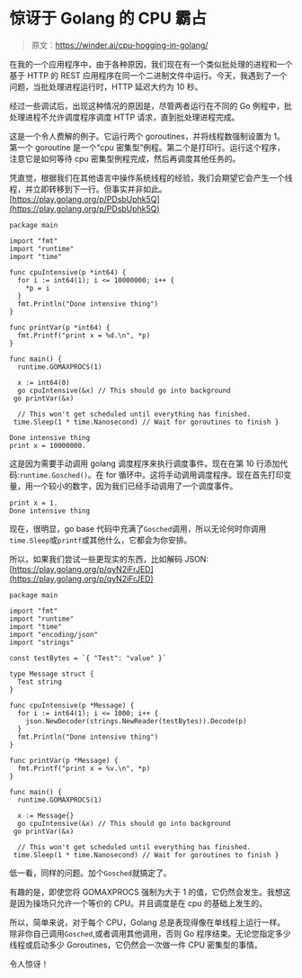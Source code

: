 # 惊讶于 Golang 的 CPU 霸占

> 原文：<https://winder.ai/cpu-hogging-in-golang/>

在我的一个应用程序中，由于各种原因，我们现在有一个类似批处理的进程和一个基于 HTTP 的 REST 应用程序在同一个二进制文件中运行。今天，我遇到了一个问题，当批处理进程运行时，HTTP 延迟大约为 10 秒。

经过一些调试后，出现这种情况的原因是，尽管两者运行在不同的 Go 例程中，批处理进程不允许调度程序调度 HTTP 请求，直到批处理进程完成。

这是一个令人费解的例子。它运行两个 goroutines，并将线程数强制设置为 1。第一个 goroutine 是一个“cpu 密集型”例程。第二个是打印行。运行这个程序，注意它是如何等待 cpu 密集型例程完成，然后再调度其他任务的。

凭直觉，根据我们在其他语言中操作系统线程的经验，我们会期望它会产生一个线程，并立即转移到下一行。但事实并非如此。[https://play.golang.org/p/PDsbUphk5Q](https://play.golang.org/p/PDsbUphk5Q)

```
package main

import "fmt"
import "runtime"
import "time"

func cpuIntensive(p *int64) {
  for i := int64(1); i <= 10000000; i++ {
    *p = i
  }
  fmt.Println("Done intensive thing")
}

func printVar(p *int64) {
  fmt.Printf("print x = %d.\n", *p)
}

func main() {
  runtime.GOMAXPROCS(1)

  x := int64(0)
  go cpuIntensive(&x) // This should go into background
 go printVar(&x)

  // This won't get scheduled until everything has finished.
 time.Sleep(1 * time.Nanosecond) // Wait for goroutines to finish } 
```

```
Done intensive thing
print x = 10000000. 
```

这是因为需要手动调用 golang 调度程序来执行调度事件。现在在第 10 行添加代码:`runtime.Gosched()`。在 for 循环中。这将手动调用调度程序。现在首先打印变量，用一个较小的数字，因为我们已经手动调用了一个调度事件。

```
print x = 1.
Done intensive thing 
```

现在，很明显，go base 代码中充满了`Gosched`调用，所以无论何时你调用`time.Sleep`或`printf`或其他什么，它都会为你安排。

所以，如果我们尝试一些更现实的东西，比如解码 JSON:[https://play.golang.org/p/qyN2iFrJED](https://play.golang.org/p/qyN2iFrJED)

```
package main

import "fmt"
import "runtime"
import "time"
import "encoding/json"
import "strings"

const testBytes = `{ "Test": "value" }`

type Message struct {
  Test string
}

func cpuIntensive(p *Message) {
  for i := int64(1); i <= 1000; i++ {
	json.NewDecoder(strings.NewReader(testBytes)).Decode(p)
  }
  fmt.Println("Done intensive thing")
}

func printVar(p *Message) {
  fmt.Printf("print x = %v.\n", *p)
}

func main() {
  runtime.GOMAXPROCS(1)

  x := Message{}
  go cpuIntensive(&x) // This should go into background
 go printVar(&x)

  // This won't get scheduled until everything has finished.
 time.Sleep(1 * time.Nanosecond) // Wait for goroutines to finish } 
```

低一看，同样的问题。加个`Gosched`就搞定了。

有趣的是，即使您将 GOMAXPROCS 强制为大于 1 的值，它仍然会发生。我想这是因为操场只允许一个等价的 CPU。并且调度是在 cpu 的基础上发生的。

所以，简单来说，对于每个 CPU，Golang 总是表现得像在单线程上运行一样。除非你自己调用`Gosched`,或者调用其他调用，否则 Go 程序结束。无论您指定多少线程或启动多少 Goroutines，它仍然会一次做一件 CPU 密集型的事情。

令人惊讶！